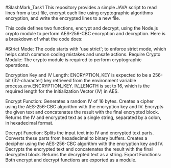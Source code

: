 #SlashMark_Task1
This repository provides a simple JAVA script to read lines from a text file, encrypt each line using cryptographic algorithms encryption, and write the encrypted lines to a new file.

This code defines two functions, encrypt and decrypt, using the Node.js crypto module to perform AES-256-CBC encryption and decryption. Here is a breakdown of what the code does:

#Strict Mode:
The code starts with 'use strict'; to enforce strict mode, which helps catch common coding mistakes and unsafe actions. Require Crypto Module: The crypto module is required to perform cryptographic operations.

Encryption Key and IV Length:
ENCRYPTION_KEY is expected to be a 256-bit (32-character) key retrieved from the environment variable process.env.ENCRYPTION_KEY. IV_LENGTH is set to 16, which is the required length for the Initialization Vector (IV) in AES.

Encrypt Function:
Generates a random IV of 16 bytes. Creates a cipher using the AES-256-CBC algorithm with the encryption key and IV. Encrypts the given text and concatenates the result with the final encrypted block. Returns the IV and encrypted text as a single string, separated by a colon, in hexadecimal format.

Decrypt Function:
Splits the input text into IV and encrypted text parts. Converts these parts from hexadecimal to binary buffers. Creates a decipher using the AES-256-CBC algorithm with the encryption key and IV. Decrypts the encrypted text and concatenates the result with the final decrypted block. Returns the decrypted text as a string. Export Functions: Both encrypt and decrypt functions are exported as a module.
